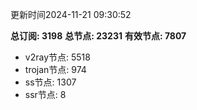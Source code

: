 更新时间2024-11-21 09:30:52

**总订阅: 3198**
**总节点: 23231**
**有效节点: 7807**
- v2ray节点: 5518
- trojan节点: 974
- ss节点: 1307
- ssr节点: 8

